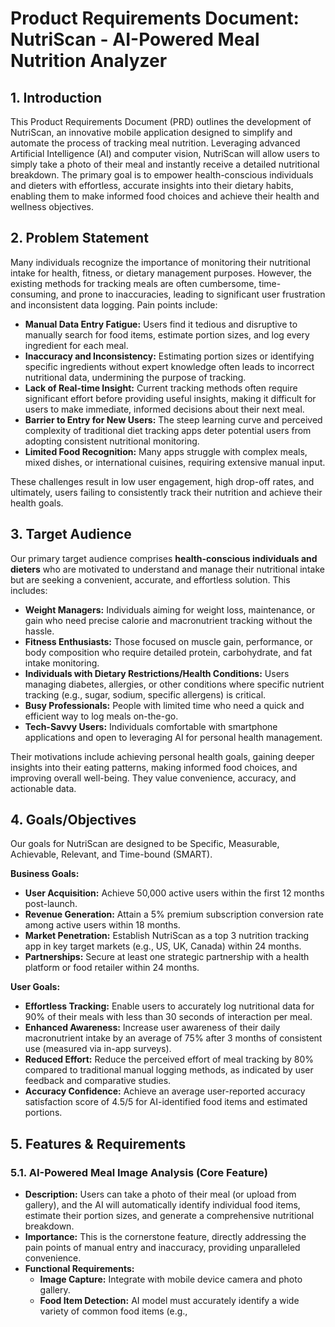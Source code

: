 # Product Requirements Document: NutriScan - AI-Powered Meal Nutrition Analyzer

## 1. Introduction

This Product Requirements Document (PRD) outlines the development of NutriScan, an innovative mobile application designed to simplify and automate the process of tracking meal nutrition. Leveraging advanced Artificial Intelligence (AI) and computer vision, NutriScan will allow users to simply take a photo of their meal and instantly receive a detailed nutritional breakdown. The primary goal is to empower health-conscious individuals and dieters with effortless, accurate insights into their dietary habits, enabling them to make informed food choices and achieve their health and wellness objectives.

## 2. Problem Statement

Many individuals recognize the importance of monitoring their nutritional intake for health, fitness, or dietary management purposes. However, the existing methods for tracking meals are often cumbersome, time-consuming, and prone to inaccuracies, leading to significant user frustration and inconsistent data logging. Pain points include:

*   **Manual Data Entry Fatigue:** Users find it tedious and disruptive to manually search for food items, estimate portion sizes, and log every ingredient for each meal.
*   **Inaccuracy and Inconsistency:** Estimating portion sizes or identifying specific ingredients without expert knowledge often leads to incorrect nutritional data, undermining the purpose of tracking.
*   **Lack of Real-time Insight:** Current tracking methods often require significant effort before providing useful insights, making it difficult for users to make immediate, informed decisions about their next meal.
*   **Barrier to Entry for New Users:** The steep learning curve and perceived complexity of traditional diet tracking apps deter potential users from adopting consistent nutritional monitoring.
*   **Limited Food Recognition:** Many apps struggle with complex meals, mixed dishes, or international cuisines, requiring extensive manual input.

These challenges result in low user engagement, high drop-off rates, and ultimately, users failing to consistently track their nutrition and achieve their health goals.

## 3. Target Audience

Our primary target audience comprises **health-conscious individuals and dieters** who are motivated to understand and manage their nutritional intake but are seeking a convenient, accurate, and effortless solution. This includes:

*   **Weight Managers:** Individuals aiming for weight loss, maintenance, or gain who need precise calorie and macronutrient tracking without the hassle.
*   **Fitness Enthusiasts:** Those focused on muscle gain, performance, or body composition who require detailed protein, carbohydrate, and fat intake monitoring.
*   **Individuals with Dietary Restrictions/Health Conditions:** Users managing diabetes, allergies, or other conditions where specific nutrient tracking (e.g., sugar, sodium, specific allergens) is critical.
*   **Busy Professionals:** People with limited time who need a quick and efficient way to log meals on-the-go.
*   **Tech-Savvy Users:** Individuals comfortable with smartphone applications and open to leveraging AI for personal health management.

Their motivations include achieving personal health goals, gaining deeper insights into their eating patterns, making informed food choices, and improving overall well-being. They value convenience, accuracy, and actionable data.

## 4. Goals/Objectives

Our goals for NutriScan are designed to be Specific, Measurable, Achievable, Relevant, and Time-bound (SMART).

**Business Goals:**
*   **User Acquisition:** Achieve 50,000 active users within the first 12 months post-launch.
*   **Revenue Generation:** Attain a 5% premium subscription conversion rate among active users within 18 months.
*   **Market Penetration:** Establish NutriScan as a top 3 nutrition tracking app in key target markets (e.g., US, UK, Canada) within 24 months.
*   **Partnerships:** Secure at least one strategic partnership with a health platform or food retailer within 24 months.

**User Goals:**
*   **Effortless Tracking:** Enable users to accurately log nutritional data for 90% of their meals with less than 30 seconds of interaction per meal.
*   **Enhanced Awareness:** Increase user awareness of their daily macronutrient intake by an average of 75% after 3 months of consistent use (measured via in-app surveys).
*   **Reduced Effort:** Reduce the perceived effort of meal tracking by 80% compared to traditional manual logging methods, as indicated by user feedback and comparative studies.
*   **Accuracy Confidence:** Achieve an average user-reported accuracy satisfaction score of 4.5/5 for AI-identified food items and estimated portions.

## 5. Features & Requirements

### 5.1. AI-Powered Meal Image Analysis (Core Feature)

*   **Description:** Users can take a photo of their meal (or upload from gallery), and the AI will automatically identify individual food items, estimate their portion sizes, and generate a comprehensive nutritional breakdown.
*   **Importance:** This is the cornerstone feature, directly addressing the pain points of manual entry and inaccuracy, providing unparalleled convenience.
*   **Functional Requirements:**
    *   **Image Capture:** Integrate with mobile device camera and photo gallery.
    *   **Food Item Detection:** AI model must accurately identify a wide variety of common food items (e.g., 